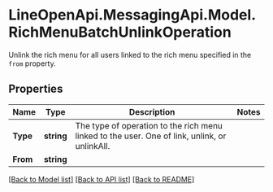 # LineOpenApi.MessagingApi.Model.RichMenuBatchUnlinkOperation
Unlink the rich menu for all users linked to the rich menu specified in the `from` property.

## Properties

Name | Type | Description | Notes
------------ | ------------- | ------------- | -------------
**Type** | **string** | The type of operation to the rich menu linked to the user. One of link, unlink, or unlinkAll. | 
**From** | **string** |  | 

[[Back to Model list]](../README.md#documentation-for-models) [[Back to API list]](../README.md#documentation-for-api-endpoints) [[Back to README]](../README.md)

